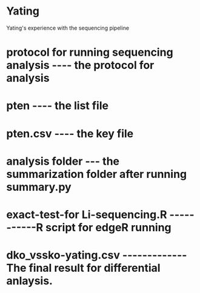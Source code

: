 # Yating
Yating's experience with the sequencing pipeline
# protocol for running sequencing analysis ---- the protocol for analysis 
# pten   ----  the list file
#  pten.csv ---- the key file
# analysis folder --- the summarization folder after running summary.py
# exact-test-for Li-sequencing.R -----------R script for edgeR running
# dko_vssko-yating.csv  -------------The final result for differential anlaysis. 
